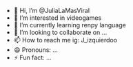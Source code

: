 - 👋 Hi, I’m @JuliaLaMasViral
- 👀 I’m interested in videogames 
- 🌱 I’m currently learning renpy language
- 💞️ I’m looking to collaborate on ...
- 📫 How to reach me ig: J_izquierdoo
- 😄 Pronouns: ...
- ⚡ Fun fact: ...

<!---
JuliaLaMasViral/JuliaLaMasViral is a ✨ special ✨ repository because its `README.md` (this file) appears on your GitHub profile.
You can click the Preview link to take a look at your changes.
--->
